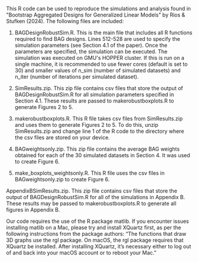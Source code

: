 This R code can be used to reproduce the simulations and analysis found in "Bootstrap Aggregated Designs for Generalized Linear Models" by Rios & Stufken (2024).
The following files are included:

1. BAGDesignRobustSim.R. This is the main file that includes all R functions required to find BAG designs. 
Lines 512-528 are used to specify the simulation parameters (see Section 4.1 of the paper). Once the parameters are specified, the simulation can be executed. The simulation was executed on GMU's HOPPER cluster.
If this is run on a single machine, it is recommended to use fewer cores (default is set to 30) and smaller values of n_sim (number of simulated datasets) and n_iter (number of iterations per simulated dataset).

2. SimResults.zip. This zip file contains csv files that store the output of BAGDesignRobustSim.R for all simulation parameters specified in Section 4.1. These results are passed to makerobustboxplots.R to generate
Figures 2 to 5.

3. makerobustboxplots.R. This R file takes csv files from SimResults.zip and uses them to generate Figures 2 to 5. To do this, unzip SimResults.zip and change line 1 of the R code to the directory where the csv files are
stored on your device.

4. BAGweightsonly.zip. This zip file contains the average BAG weights obtained for each of the 30 simulated datasets in Section 4. It was used to create Figure 6.

5. make_boxplots_weightsonly.R. This R file uses the csv files in BAGweightsonly.zip to create Figure 6.


AppendixBSimResults.zip. This zip file contains csv files that store the output of BAGDesignRobustSim.R for all of the simulations in Appendix B. These results may be passed to makerobustboxplots.R to generate all figures in Appendix B.

Our code requires the use of the R package matlib. If you encounter issues installing matlib on a Mac, please try and install XQuartz first, as per the following instructions from the package authors: “The functions that draw 3D graphs use the rgl package. On macOS, the rgl package requires that XQuartz be installed. After installing XQuartz, it’s necessary either to log out of and back into your macOS account or to reboot your Mac.”
